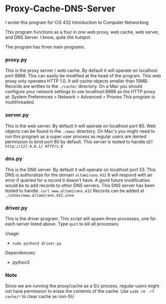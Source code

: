 # Proxy-Cache-DNS-Server
I wrote this program for CIS 432 Introduction to Computer Networking

This program functions as a four in one web proxy, web cache, web server,
and DNS Server.  I know, quite the hutspot.

The program has three main programs.

### proxy.py
This is the proxy server / web cache.
By default it will operate on localhost port 8888.  This can easily be 
modified at the head of the program.  This web proxy only operates HTTP 1.0.
It will cache objects smaller than 10MB.
Records are written to the `./cache/` directory.
On a Mac you should configure your network settings to use localhost:8888 as
the HTTP proxy at: 
System Preferences > Network > Advanced > Proxies
This program is multithreaded.


### server.py
This is the web server.
By default it will operate on localhost port 80.  Web objects can be found
in the `./www/` directory.  On Mac's you might need to
run this program as a super user process as regular users are denied 
permission to bind port 80 by default.  This server is tested to handle 
`GET http://127.0.0.1/ HTTP/1.0`

### dns.py
This is the DNS server.
By default it will operate on localhost port 53.  This DNS is authoratize for
the domain
`altamirano.432`
It will respond with an error if queried for a record it doesn't have.
A good future modification would be to add records to other DNS servers.
This DNS server has been tested to handle.
`curl www.altamirano.432`
Records can be added at `./zones/www.altamirano.432.zone`

### driver.py
This is the driver program.
This script will spawn three processes, one for each server listed above.
Type `quit` to kill all processes.

Usage:
  * `sudo python3 driver.py`

Dependencies:
  * python3

### Note
Since we are running the proxy/cache as a SU process, regular users might not have
permission to erase the contents of the cache.  Use `sudo rm -rf cache/*` to clear
cache as non-SU
